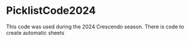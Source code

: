 # PicklistCode2024
This code was used during the 2024 Crescendo season. There is code to create automatic sheets
